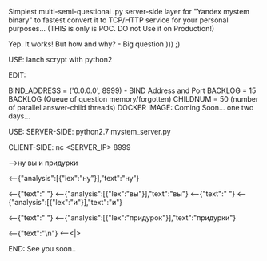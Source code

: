 Simplest multi-semi-questional .py server-side layer for "Yandex mystem binary" to fastest convert it to TCP/HTTP service for your personal purposes... (THIS is only is POC. DO not Use it on Production!)

Yep. It works! But how and why? - Big question ))) ;)

USE: lanch scrypt with python2

EDIT:

BIND_ADDRESS = ('0.0.0.0', 8999) - BIND Address and Port BACKLOG = 15 BACKLOG (Queue of question memory/forgotten) CHILDNUM = 50 (number of parallel answer-child threads) DOCKER IMAGE: Coming Soon... one two days...

USE: SERVER-SIDE: python2.7 mystem_server.py

CLIENT-SIDE: nc <SERVER_IP> 8999

-->ну вы и придурки

<--{"analysis":[{"lex":"ну"}],"text":"ну"}

<--{"text":" "} <--{"analysis":[{"lex":"вы"}],"text":"вы"} <--{"text":" "} <--{"analysis":[{"lex":"и"}],"text":"и"}

<--{"text":" "} <--{"analysis":[{"lex":"придурок"}],"text":"придурки"}

<--{"text":"\n"} <--<|>


END: See you soon..
